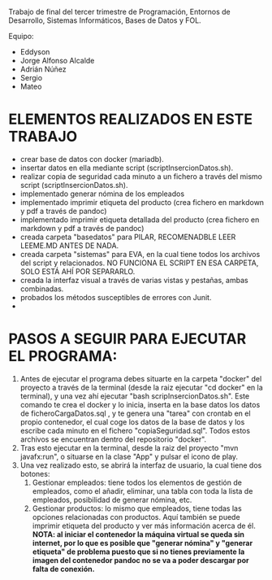 Trabajo de final del tercer trimestre de Programación, Entornos de Desarrollo, Sistemas Informáticos, Bases de Datos y FOL.

Equipo:
- Eddyson
- Jorge Alfonso Alcalde
- Adrián Núñez
- Sergio 
- Mateo
  
# ELEMENTOS REALIZADOS EN ESTE TRABAJO
- crear base de datos con docker (mariadb).
- insertar datos en ella mediante script (scriptInsercionDatos.sh).
- realizar copia de seguridad cada minuto a un fichero a través del mismo script (scriptInsercionDatos.sh).
- implementado generar nómina de los empleados
- implementado imprimir etiqueta del producto (crea fichero en markdown y pdf a través de pandoc)
- implementado imprimir etiqueta detallada del producto (crea fichero en markdown y pdf a través de pandoc) 
- creada carpeta "basedatos" para PILAR, RECOMENADBLE LEER LEEME.MD ANTES DE NADA.
- creada carpeta "sistemas" para EVA, en la cual tiene todos los archivos del script y relacionados. NO FUNCIONA EL SCRIPT EN ESA CARPETA, SOLO ESTÁ AHÍ POR SEPARARLO.
- creada la interfaz visual a través de varias vistas y pestañas, ambas combinadas.
- probados los métodos susceptibles de errores con Junit.
- 
# PASOS A SEGUIR PARA EJECUTAR EL PROGRAMA:
1. Antes de ejecutar el programa debes situarte en la carpeta "docker" del proyecto a través de la terminal (desde la raiz ejecutar "cd docker" en la terminal), y una vez ahí ejecutar "bash scripInsercionDatos.sh". Este comando te crea el docker y lo inicia, inserta en la base datos los datos de ficheroCargaDatos.sql , y te genera una "tarea" con crontab en el propio contenedor, el cual coge los datos de la base de datos y los escribe cada minuto en el fichero "copiaSeguridad.sql". Todos estos archivos se encuentran dentro del repositorio "docker". 
2. Tras esto ejecutar en la terminal, desde la raiz del proyecto "mvn javafx:run", o situarse en la clase "App" y pulsar el icono de play.
3. Una vez realizado esto, se abrirá la interfaz de usuario, la cual tiene dos botones:
   1. Gestionar empleados: tiene todos los elementos de gestión de empleados, como el añadir, eliminar, una tabla con toda la lista de empleados, posibilidad de generar nómina, etc.
   2. Gestionar productos: lo mismo que empleados, tiene todas las opciones relacionadas con productos. Aquí también se puede imprimir etiqueta del producto y ver más información acerca de él.
**NOTA: al iniciar el contenedor la máquina virtual se queda sin internet, por lo que es posible que "generar nómina" y "generar etiqueta" de problema puesto que si no tienes previamente la imagen del contenedor pandoc no se va a poder descargar por falta de conexión.**
